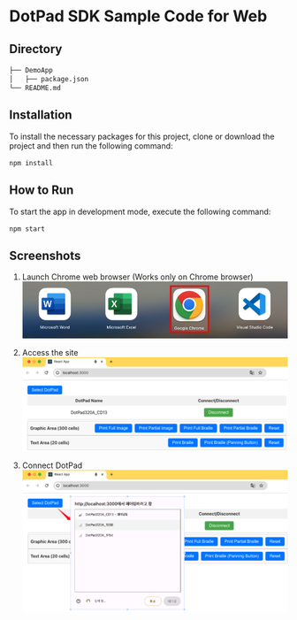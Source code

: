 # DotPad SDK Sample Code for Web

## Directory
```
├── DemoApp
│   ├── package.json
└── README.md
```

## Installation
To install the necessary packages for this project, clone or download the project and then run the following command:
```
npm install
```

## How to Run
To start the app in development mode, execute the following command:
```
npm start
```

## Screenshots
1. Launch Chrome web browser (Works only on Chrome browser)  
![Access the site](images/screen01.png)

2. Access the site  
![Access the site](images/screen02.png)

3. Connect DotPad  
![Connect DotPad](images/screen03.png)